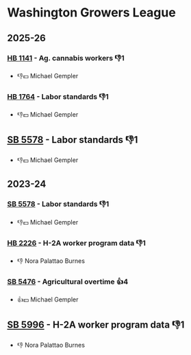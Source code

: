 # Washington Growers League
## 2025-26

### [HB 1141](/bill/2025-26/hb/1141/) - Ag. cannabis workers  👎1 
* 👎💵 Michael Gempler

### [HB 1764](/bill/2025-26/hb/1764/) - Labor standards  👎1 
* 👎💵 Michael Gempler

## [SB 5578](/bill/2025-26/sb/5578/) - Labor standards  👎1 
* 👎💵 Michael Gempler

## 2023-24

### [SB 5578](/bill/2023-24/sb/5578/) - Labor standards  👎1 
* 👎💵 Michael Gempler

### [HB 2226](/bill/2023-24/hb/2226/) - H-2A worker program data  👎1 
* 👎 Nora Palattao Burnes

### [SB 5476](/bill/2023-24/sb/5476/) - Agricultural overtime 👍4  
* 👍💵 Michael Gempler

## [SB 5996](/bill/2023-24/sb/5996/) - H-2A worker program data  👎1 
* 👎 Nora Palattao Burnes
